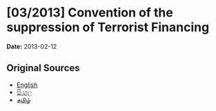 # [03/2013] Convention of the suppression of Terrorist Financing

**Date:** 2013-02-12

## Original Sources

- [English](https://documents.gov.lk/view/acts/2013/2/03-2013_E.pdf)
- [සිංහල](https://documents.gov.lk/view/acts/2013/2/03-2013_S.pdf)
- [தமிழ்](https://documents.gov.lk/view/acts/2013/2/03-2013_T.pdf)
